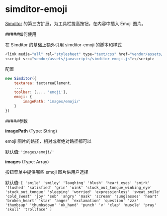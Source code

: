simditor-emoji
==============

[Simditor](http://simditor.tower.im/) 的第三方扩展，为工具栏提高按钮，在内容中插入 Emoji 图片。

#####如何使用

在 Simditor 的基础上额外引用 simditor-emoji 的脚本和样式 

```js
<link media="all" rel="stylesheet" type="text/css" href="vendor/assets/stylesheets/simditor-emoji.css" />
<script src="vendor/assets/javascripts/simditor-emoji.js"></script>
```

配置

```js
new Simditor({
	textarea: textareaElement,
	...,
	toolbar: [..., 'emoji'],
	emoji: {
		imagePath: 'images/emoji/'
	}
})
```

#####参数

**imagePath** (Type: String)  

emoji 图片的路径，相对或者绝对路径都可以

默认值: `'images/emoji/'`


**images** (Type: Array)

按钮菜单中提供哪些 emoji 图片供用户选择

默认值: `[
    'smile'
    'smiley'
    'laughing'
    'blush'
    'heart_eyes'
    'smirk'
    'flushed'
    'satisfied'
    'grin'
    'wink'
    'stuck_out_tongue_winking_eye'
    'stuck_out_tongue'
    'sleeping'
    'worried'
    'expressionless'
    'sweat_smile'
    'cold_sweat'
    'joy'
    'sob'
    'angry'
    'mask'
    'scream'
    'sunglasses'
    'heart'
    'broken_heart'
    'star'
    'anger'
    'exclamation'
    'question'
    'zzz'
    'thumbsup'
    'thumbsdown'
    'ok_hand'
    'punch'
    'v'
    'clap'
    'muscle'
    'pray'
    'skull'
    'trollface'
  ]`
